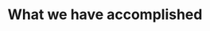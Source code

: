 ---
title: What we have accomplished
description: "Explore the projects carried out by Palma Productions. Discover how we turn ideas into reality and create impact through our work."
image:
  url: "/images/content/pages/portfolio.jpg"
  alt: "Palma Produções - Projects"
  width: 1200
  height: 628
---